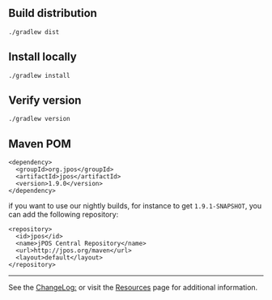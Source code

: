 ## Build distribution

    ./gradlew dist

    
## Install locally

    ./gradlew install
    
## Verify version

    ./gradlew version
    
## Maven POM
    <dependency>
      <groupId>org.jpos</groupId>
      <artifactId>jpos</artifactId>
      <version>1.9.0</version>
    </dependency>

if you want to use our nightly builds, for instance to get `1.9.1-SNAPSHOT`, you can
add the following repository:

    <repository>
      <id>jpos</id>
      <name>jPOS Central Repository</name>
      <url>http://jpos.org/maven</url>
      <layout>default</layout>
    </repository>

----
See the [ChangeLog:](http://jpos.org/wiki/ChangeLog) or visit the [Resources](http://jpos.org/resources) page for additional information.
